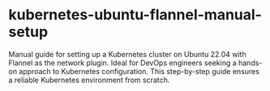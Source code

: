 # kubernetes-ubuntu-flannel-manual-setup
Manual guide for setting up a Kubernetes cluster on Ubuntu 22.04 with Flannel as the network plugin. Ideal for DevOps engineers seeking a hands-on approach to Kubernetes configuration. This step-by-step guide ensures a reliable Kubernetes environment from scratch.
